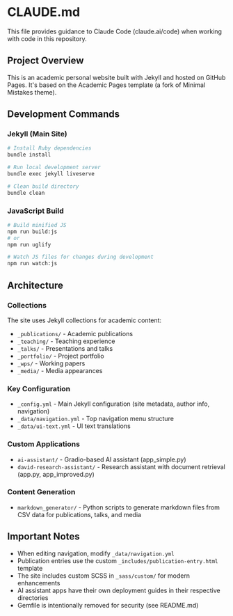 # CLAUDE.md

This file provides guidance to Claude Code (claude.ai/code) when working with code in this repository.

## Project Overview

This is an academic personal website built with Jekyll and hosted on GitHub Pages. It's based on the Academic Pages template (a fork of Minimal Mistakes theme).

## Development Commands

### Jekyll (Main Site)
```bash
# Install Ruby dependencies
bundle install

# Run local development server
bundle exec jekyll liveserve

# Clean build directory
bundle clean
```

### JavaScript Build
```bash
# Build minified JS
npm run build:js
# or
npm run uglify

# Watch JS files for changes during development
npm run watch:js
```

## Architecture

### Collections
The site uses Jekyll collections for academic content:
- `_publications/` - Academic publications
- `_teaching/` - Teaching experience
- `_talks/` - Presentations and talks
- `_portfolio/` - Project portfolio
- `_wps/` - Working papers
- `_media/` - Media appearances

### Key Configuration
- `_config.yml` - Main Jekyll configuration (site metadata, author info, navigation)
- `_data/navigation.yml` - Top navigation menu structure
- `_data/ui-text.yml` - UI text translations

### Custom Applications
- `ai-assistant/` - Gradio-based AI assistant (app_simple.py)
- `david-research-assistant/` - Research assistant with document retrieval (app.py, app_improved.py)

### Content Generation
- `markdown_generator/` - Python scripts to generate markdown files from CSV data for publications, talks, and media

## Important Notes

- When editing navigation, modify `_data/navigation.yml`
- Publication entries use the custom `_includes/publication-entry.html` template
- The site includes custom SCSS in `_sass/custom/` for modern enhancements
- AI assistant apps have their own deployment guides in their respective directories
- Gemfile is intentionally removed for security (see README.md)